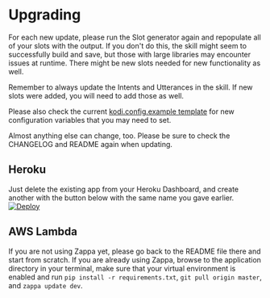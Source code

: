 # Upgrading

For each new update, please run the Slot generator again and repopulate all of your slots with the output. If you don't do this, the skill might seem to successfully build and save, but those with large libraries may encounter issues at runtime. There might be new slots needed for new functionality as well.

Remember to always update the Intents and Utterances in the skill. If new slots were added, you will need to add those as well.

Please also check the current [kodi.config.example template](https://raw.githubusercontent.com/m0ngr31/kodi-voice/master/kodi_voice/kodi.config.example) for new configuration variables that you may need to set.

Almost anything else can change, too.  Please be sure to check the CHANGELOG and README again when updating.

## Heroku

Just delete the existing app from your Heroku Dashboard, and create another with the button below with the same name you gave earlier.
[![Deploy](https://www.herokucdn.com/deploy/button.svg)](https://www.heroku.com/deploy/?template=https://github.com/m0ngr31/kodi-alexa)

## AWS Lambda

If you are not using Zappa yet, please go back to the README file there and start from scratch. If you are already using Zappa, browse to the application directory in your terminal, make sure that your virtual environment is enabled and run `pip install -r requirements.txt`, `git pull origin master`, and `zappa update dev`.
